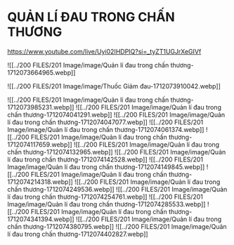 # QUẢN LÍ ĐAU TRONG CHẤN THƯƠNG
https://www.youtube.com/live/Uyi02IHDPIQ?si=_tyZT1UGJrXeGIVf

![[../200 FILES/201 Image/image/Quản lí đau trong chấn thương-1712073664965.webp]]

![[../200 FILES/201 Image/image/Thuốc Giảm đau-1712073910042.webp]]


![[../200 FILES/201 Image/image/Quản lí đau trong chấn thương-1712073985231.webp]]
![[../200 FILES/201 Image/image/Quản lí đau trong chấn thương-1712074041291.webp]]
![[../200 FILES/201 Image/image/Quản lí đau trong chấn thương-1712074047077.webp]]
![[../200 FILES/201 Image/image/Quản lí đau trong chấn thương-1712074061374.webp]]
![[../200 FILES/201 Image/image/Quản lí đau trong chấn thương-1712074117659.webp]]
![[../200 FILES/201 Image/image/Quản lí đau trong chấn thương-1712074132965.webp]]
![[../200 FILES/201 Image/image/Quản lí đau trong chấn thương-1712074142528.webp]]
![[../200 FILES/201 Image/image/Quản lí đau trong chấn thương-1712074149845.webp]]
![[../200 FILES/201 Image/image/Quản lí đau trong chấn thương-1712074214318.webp]]
![[../200 FILES/201 Image/image/Quản lí đau trong chấn thương-1712074249536.webp]]
![[../200 FILES/201 Image/image/Quản lí đau trong chấn thương-1712074254761.webp]]
![[../200 FILES/201 Image/image/Quản lí đau trong chấn thương-1712074285533.webp]]
![[../200 FILES/201 Image/image/Quản lí đau trong chấn thương-1712074341394.webp]]
![[../200 FILES/201 Image/image/Quản lí đau trong chấn thương-1712074380795.webp]]
![[../200 FILES/201 Image/image/Quản lí đau trong chấn thương-1712074402827.webp]]
